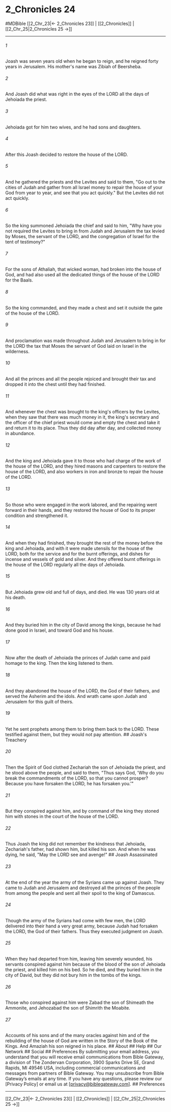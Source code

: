 # 2_Chronicles 24
#MDBible
[[2_Chr_23|← 2_Chronicles 23]] | [[2_Chronicles]] | [[2_Chr_25|2_Chronicles 25 →]]

***


###### 1 
Joash was seven years old when he began to reign, and he reigned forty years in Jerusalem. His mother's name was Zibiah of Beersheba. 

###### 2 
And Joash did what was right in the eyes of the LORD all the days of Jehoiada the priest. 

###### 3 
Jehoiada got for him two wives, and he had sons and daughters. 

###### 4 
After this Joash decided to restore the house of the LORD. 

###### 5 
And he gathered the priests and the Levites and said to them, "Go out to the cities of Judah and gather from all Israel money to repair the house of your God from year to year, and see that you act quickly." But the Levites did not act quickly. 

###### 6 
So the king summoned Jehoiada the chief and said to him, "Why have you not required the Levites to bring in from Judah and Jerusalem the tax levied by Moses, the servant of the LORD, and the congregation of Israel for the tent of testimony?" 

###### 7 
For the sons of Athaliah, that wicked woman, had broken into the house of God, and had also used all the dedicated things of the house of the LORD for the Baals. 

###### 8 
So the king commanded, and they made a chest and set it outside the gate of the house of the LORD. 

###### 9 
And proclamation was made throughout Judah and Jerusalem to bring in for the LORD the tax that Moses the servant of God laid on Israel in the wilderness. 

###### 10 
And all the princes and all the people rejoiced and brought their tax and dropped it into the chest until they had finished. 

###### 11 
And whenever the chest was brought to the king's officers by the Levites, when they saw that there was much money in it, the king's secretary and the officer of the chief priest would come and empty the chest and take it and return it to its place. Thus they did day after day, and collected money in abundance. 

###### 12 
And the king and Jehoiada gave it to those who had charge of the work of the house of the LORD, and they hired masons and carpenters to restore the house of the LORD, and also workers in iron and bronze to repair the house of the LORD. 

###### 13 
So those who were engaged in the work labored, and the repairing went forward in their hands, and they restored the house of God to its proper condition and strengthened it. 

###### 14 
And when they had finished, they brought the rest of the money before the king and Jehoiada, and with it were made utensils for the house of the LORD, both for the service and for the burnt offerings, and dishes for incense and vessels of gold and silver. And they offered burnt offerings in the house of the LORD regularly all the days of Jehoiada. 

###### 15 
But Jehoiada grew old and full of days, and died. He was 130 years old at his death. 

###### 16 
And they buried him in the city of David among the kings, because he had done good in Israel, and toward God and his house. 

###### 17 
Now after the death of Jehoiada the princes of Judah came and paid homage to the king. Then the king listened to them. 

###### 18 
And they abandoned the house of the LORD, the God of their fathers, and served the Asherim and the idols. And wrath came upon Judah and Jerusalem for this guilt of theirs. 

###### 19 
Yet he sent prophets among them to bring them back to the LORD. These testified against them, but they would not pay attention. ## Joash's Treachery 

###### 20 
Then the Spirit of God clothed Zechariah the son of Jehoiada the priest, and he stood above the people, and said to them, "Thus says God, 'Why do you break the commandments of the LORD, so that you cannot prosper? Because you have forsaken the LORD, he has forsaken you.'" 

###### 21 
But they conspired against him, and by command of the king they stoned him with stones in the court of the house of the LORD. 

###### 22 
Thus Joash the king did not remember the kindness that Jehoiada, Zechariah's father, had shown him, but killed his son. And when he was dying, he said, "May the LORD see and avenge!" ## Joash Assassinated 

###### 23 
At the end of the year the army of the Syrians came up against Joash. They came to Judah and Jerusalem and destroyed all the princes of the people from among the people and sent all their spoil to the king of Damascus. 

###### 24 
Though the army of the Syrians had come with few men, the LORD delivered into their hand a very great army, because Judah had forsaken the LORD, the God of their fathers. Thus they executed judgment on Joash. 

###### 25 
When they had departed from him, leaving him severely wounded, his servants conspired against him because of the blood of the son of Jehoiada the priest, and killed him on his bed. So he died, and they buried him in the city of David, but they did not bury him in the tombs of the kings. 

###### 26 
Those who conspired against him were Zabad the son of Shimeath the Ammonite, and Jehozabad the son of Shimrith the Moabite. 

###### 27 
Accounts of his sons and of the many oracles against him and of the rebuilding of the house of God are written in the Story of the Book of the Kings. And Amaziah his son reigned in his place. ## About ## Help ## Our Network ## Social ## Preferences By submitting your email address, you understand that you will receive email communications from Bible Gateway, a division of The Zondervan Corporation, 3900 Sparks Drive SE, Grand Rapids, MI 49546 USA, including commercial communications and messages from partners of Bible Gateway. You may unsubscribe from Bible Gateway&rsquo;s emails at any time. If you have any questions, please review our [Privacy Policy] or email us at [privacy@biblegateway.com]. ## Preferences

***

[[2_Chr_23|← 2_Chronicles 23]] | [[2_Chronicles]] | [[2_Chr_25|2_Chronicles 25 →]]
